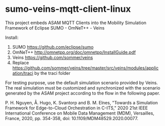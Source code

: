 # sumo-veins-mqtt-client-linux
This project embeds ASAM MQTT Clients into the Mobility Simulation Framework of Eclipse SUMO - OmNeT++ - Veins

Install:
1. SUMO https://github.com/eclipse/sumo
2. OmNeT++ http://omnetpp.org/doc/omnetpp/InstallGuide.pdf
3. Veins https://github.com/sommer/veins
4. Replace https://github.com/sommer/veins/tree/master/src/veins/modules/application/traci by the traci folder

For testing purpose, use the default simulation scenario provided by Veins. 
The real simulation must be customized and synchronized with the scenario generated by the ASAM project according to the flow in the following paper. 

P. H. Nguyen, Å. Hugo, K. Svantorp and B. M. Elnes, "Towards a Simulation Framework for Edge-to-Cloud Orchestration in C-ITS," 2020 21st IEEE International Conference on Mobile Data Management (MDM), Versailles, France, 2020, pp. 354-358, doi: 10.1109/MDM48529.2020.00077.

